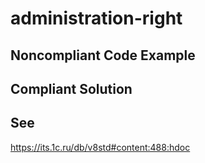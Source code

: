 # administration-right

## Noncompliant Code Example

## Compliant Solution

## See
https://its.1c.ru/db/v8std#content:488:hdoc